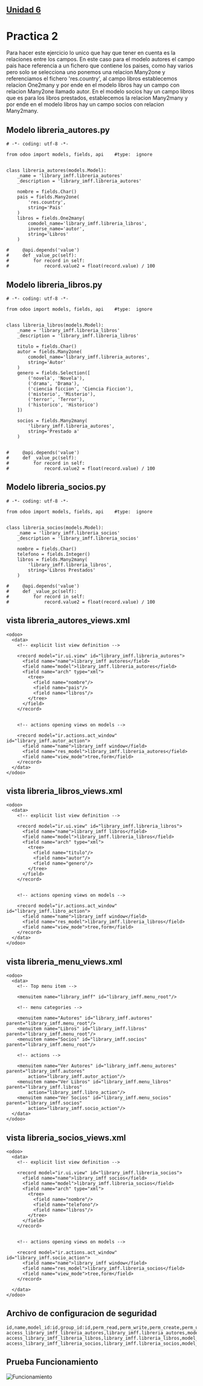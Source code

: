 ## [Unidad 6](../index.md)
# Practica 2

Para hacer este ejercicio lo unico que hay que tener en cuenta es la relaciones entre los campos.
En este caso para el modelo autores el campo pais hace referencia a un fichero que contiene los paises, como hay varios pero solo se selecciona uno ponemos una relacion Many2one y referenciamos el fichero 'res.country', al campo libros establecemos relacion One2many y por ende en el modelo libros hay un campo con relacion Many2one llamado autor. En el modelo socios hay un campo libros que es para los libros prestados, establecemos la relacion Many2many y por ende en el modelo libros hay un campo socios con relacion Many2many.


## Modelo libreria_autores.py
```
# -*- coding: utf-8 -*-

from odoo import models, fields, api    #type:  ignore


class libreria_autores(models.Model):
    _name = 'library_imff.libreria_autores'
    _description = 'library_imff.libreria_autores'

    nombre = fields.Char()
    pais = fields.Many2one(
        'res.country',
        string='Pais'
    )
    libros = fields.One2many(
        comodel_name='library_imff.libreria_libros',
        inverse_name='autor',
        string='Libros'
    )

#     @api.depends('value')
#     def _value_pc(self):
#         for record in self:
#             record.value2 = float(record.value) / 100

```

## Modelo libreria_libros.py
```
# -*- coding: utf-8 -*-

from odoo import models, fields, api    #type:  ignore


class libreria_libros(models.Model):
    _name = 'library_imff.libreria_libros'
    _description = 'library_imff.libreria_libros'

    titulo = fields.Char()
    autor = fields.Many2one(
        comodel_name='library_imff.libreria_autores',
        string='Autor'
    )
    genero = fields.Selection([
        ('novela', 'Novela'),
        ('drama', 'Drama'),
        ('ciencia ficcion', 'Ciencia Ficcion'),
        ('misterio', 'Misterio'),
        ('terror', 'Terror'),
        ('historico', 'Historico')
    ])

    socios = fields.Many2many(
        'library_imff.libreria_autores',
        string='Prestado a'
    )


#     @api.depends('value')
#     def _value_pc(self):
#         for record in self:
#             record.value2 = float(record.value) / 100

```

## Modelo libreria_socios.py
```
# -*- coding: utf-8 -*-

from odoo import models, fields, api    #type:  ignore


class libreria_socios(models.Model):
    _name = 'library_imff.libreria_socios'
    _description = 'library_imff.libreria_socios'

    nombre = fields.Char()
    telefono = fields.Integer()
    libros = fields.Many2many(
        'library_imff.libreria_libros',
        string='Libros Prestados'
    )

#     @api.depends('value')
#     def _value_pc(self):
#         for record in self:
#             record.value2 = float(record.value) / 100

```

## vista libreria_autores_views.xml
```
<odoo>
  <data>
    <!-- explicit list view definition -->

    <record model="ir.ui.view" id="library_imff.libreria_autores">
      <field name="name">library_imff autores</field>
      <field name="model">library_imff.libreria_autores</field>
      <field name="arch" type="xml">
        <tree>
          <field name="nombre"/>
          <field name="pais"/>
          <field name="libros"/>
        </tree>
      </field>
    </record>


    <!-- actions opening views on models -->

    <record model="ir.actions.act_window" id="library_imff.autor_action">
      <field name="name">library_imff window</field>
      <field name="res_model">library_imff.libreria_autores</field>
      <field name="view_mode">tree,form</field>
    </record>
  </data>
</odoo>
```


## vista libreria_libros_views.xml
```
<odoo>
  <data>
    <!-- explicit list view definition -->

    <record model="ir.ui.view" id="library_imff.libreria_libros">
      <field name="name">library_imff libros</field>
      <field name="model">library_imff.libreria_libros</field>
      <field name="arch" type="xml">
        <tree>
          <field name="titulo"/>
          <field name="autor"/>
          <field name="genero"/>
        </tree>
      </field>
    </record>


    <!-- actions opening views on models -->

    <record model="ir.actions.act_window" id="library_imff.libro_action">
      <field name="name">library_imff window</field>
      <field name="res_model">library_imff.libreria_libros</field>
      <field name="view_mode">tree,form</field>
    </record>
  </data>
</odoo>
```


## vista libreria_menu_views.xml
```
<odoo>
  <data>
    <!-- Top menu item -->

    <menuitem name="library_imff" id="library_imff.menu_root"/>

    <!-- menu categories -->

    <menuitem name="Autores" id="library_imff.autores" parent="library_imff.menu_root"/>
    <menuitem name="Libros" id="library_imff.libros" parent="library_imff.menu_root"/>
    <menuitem name="Socios" id="library_imff.socios" parent="library_imff.menu_root"/>

    <!-- actions -->

    <menuitem name="Ver Autores" id="library_imff.menu_autores" parent="library_imff.autores"
        action="library_imff.autor_action"/>
    <menuitem name="Ver Libros" id="library_imff.menu_libros" parent="library_imff.libros"
        action="library_imff.libro_action"/>
    <menuitem name="Ver Socios" id="library_imff.menu_socios" parent="library_imff.socios"
        action="library_imff.socio_action"/>
  </data>
</odoo>
```


## vista libreria_socios_views.xml
```
<odoo>
  <data>
    <!-- explicit list view definition -->

    <record model="ir.ui.view" id="library_imff.libreria_socios">
      <field name="name">library_imff socios</field>
      <field name="model">library_imff.libreria_socios</field>
      <field name="arch" type="xml">
        <tree>
          <field name="nombre"/>
          <field name="telefono"/>
          <field name="libros"/>
        </tree>
      </field>
    </record>


    <!-- actions opening views on models -->

    <record model="ir.actions.act_window" id="library_imff.socio_action">
      <field name="name">library_imff window</field>
      <field name="res_model">library_imff.libreria_socios</field>
      <field name="view_mode">tree,form</field>
    </record>

  </data>
</odoo>
```


## Archivo de configuracion de seguridad
```
id,name,model_id:id,group_id:id,perm_read,perm_write,perm_create,perm_unlink
access_library_imff_libreria_autores,library_imff.libreria_autores,model_library_imff_libreria_autores,base.group_user,1,1,1,1
access_library_imff_libreria_libros,library_imff.libreria_libros,model_library_imff_libreria_libros,base.group_user,1,1,1,1
access_library_imff_libreria_socios,library_imff.libreria_socios,model_library_imff_libreria_socios,base.group_user,1,1,1,1
```


## Prueba Funcionamiento
![Funcionamiento](archivos/funcionamiento.png)